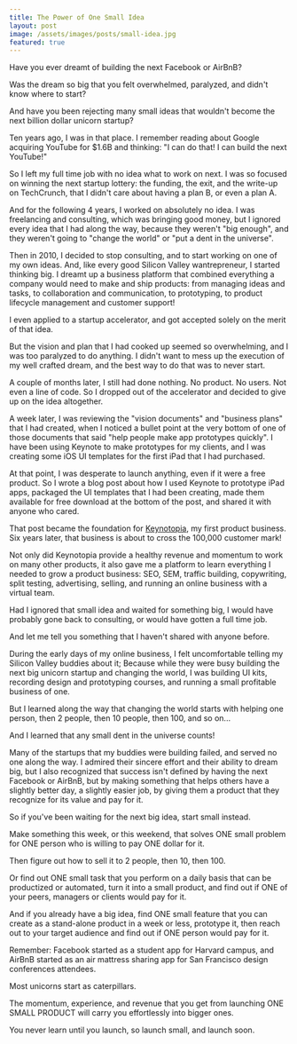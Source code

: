 ```yaml
---
title: The Power of One Small Idea
layout: post
image: /assets/images/posts/small-idea.jpg
featured: true
---
```


Have you ever dreamt of building the next Facebook or AirBnB? 

Was the dream so big that you felt overwhelmed, paralyzed, and didn't know where to start?

And have you been rejecting many small ideas that wouldn't become the next billion dollar unicorn startup?

Ten years ago, I was in that place. I remember reading about Google acquiring YouTube for $1.6B and thinking: "I can do that! I can build the next YouTube!"

So I left my full time job with no idea what to work on next. I was so focused on winning the next startup lottery: the funding, the exit, and the write-up on TechCrunch, that I didn't care about having a plan B, or even a plan A.

And for the following 4 years, I worked on absolutely no idea. I was freelancing and consulting, which was bringing good money, but I ignored every idea that I had along the way, because they weren't "big enough", and they weren't going to "change the world" or "put a dent in the universe".

Then in 2010, I decided to stop consulting, and to start working on one of my own ideas. And, like every good Silicon Valley wantrepreneur, I started thinking big. I dreamt up a business platform that combined everything a company would need to make and ship products: from managing ideas and tasks, to collaboration and communication, to prototyping, to product lifecycle management and customer support!

I even applied to a startup accelerator, and got accepted solely on the merit of that idea.

But the vision and plan that I had cooked up seemed so overwhelming, and I was too paralyzed to do anything. I didn't want to mess up the execution of my well crafted dream, and the best way to do that was to never start.

A couple of months later, I still had done nothing. No product. No users. Not even a line of code. So I dropped out of the accelerator and decided to give up on the idea altogether.

A week later, I was reviewing the "vision documents" and "business plans" that I had created, when I noticed a bullet point at the very bottom of one of those documents that said "help people make app prototypes quickly". I have been using Keynote to make prototypes for my clients, and I was creating some iOS UI templates for the first iPad that I had purchased.

At that point, I was desperate to launch anything, even if it were a free product. So I wrote a blog post about how I used Keynote to prototype iPad apps, packaged the UI templates that I had been creating, made them available for free download at the bottom of the post, and shared it with anyone who cared.

That post became the foundation for <a target="_blank" href="http://keynotopia.com">Keynotopia</a>, my first product business. Six years later, that business is about to cross the 100,000 customer mark!

Not only did Keynotopia provide a healthy revenue and momentum to work on many other products, it also gave me a platform to learn everything I needed to grow a product business: SEO, SEM, traffic building, copywriting, split testing, advertising, selling, and running an online business with a virtual team.

Had I ignored that small idea and waited for something big, I would have probably gone back to consulting, or would have gotten a full time job.

And let me tell you something that I haven't shared with anyone before.

During the early days of my online business, I felt uncomfortable telling my Silicon Valley buddies about it; Because while they were busy building the next big unicorn startup and changing the world, I was building UI kits, recording design and prototyping courses, and running a small profitable business of one.

But I learned along the way that changing the world starts with helping one person, then 2 people, then 10 people, then 100, and so on...

And I learned that any small dent in the universe counts!

Many of the startups that my buddies were building failed, and served no one along the way. I admired their sincere effort and their ability to dream big, but I also recognized that success isn't defined by having the next Facebook or AirBnB, but by making something that helps others have a slightly better day, a slightly easier job, by giving them a product that they recognize for its value and pay for it.

So if you've been waiting for the next big idea, start small instead. 

Make something this week, or this weekend, that solves ONE small problem for ONE person who is willing to pay ONE dollar for it.

Then figure out how to sell it to 2 people, then 10, then 100.

Or find out ONE small task that you perform on a daily basis that can be productized or automated, turn it into a small product, and find out if ONE of your peers, managers or clients would pay for it.

And if you already have a big idea, find ONE small feature that you can create as a stand-alone product in a week or less, prototype it, then reach out to your target audience and find out if ONE person would pay for it. 

Remember: Facebook started as a student app for Harvard campus, and AirBnB started as an air mattress sharing app for San Francisco design conferences attendees.

Most unicorns start as caterpillars.

The momentum, experience, and revenue that you get from launching ONE SMALL PRODUCT will carry you effortlessly into bigger ones.

You never learn until you launch, so launch small, and launch soon.